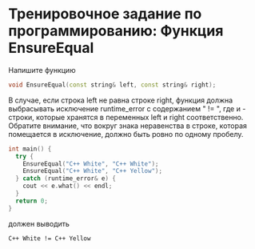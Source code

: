 # Тренировочное задание по программированию: Функция EnsureEqual

Напишите функцию
```C++
void EnsureEqual(const string& left, const string& right);
```
В случае, если строка left не равна строке right, функция
должна выбрасывать исключение runtime_error с содержанием
"<l> != <r>", где <l> и <r> - строки, которые хранятся в
переменных left и right соответственно. Обратите внимание,
что вокруг знака неравенства в строке, которая помещается 
в исключение, должно быть ровно по одному пробелу.


```C++
int main() {
  try {
    EnsureEqual("C++ White", "C++ White");
    EnsureEqual("C++ White", "C++ Yellow");
  } catch (runtime_error& e) {
    cout << e.what() << endl;
  }
  return 0;
}
```

должен выводить

```
C++ White != C++ Yellow
```